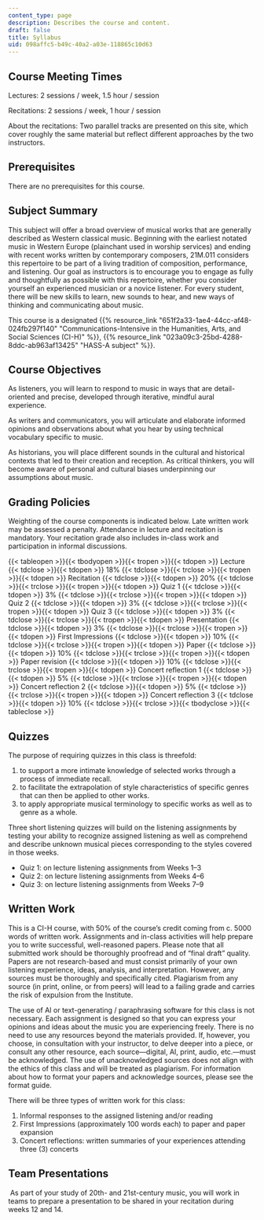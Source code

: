 ```yaml
---
content_type: page
description: Describes the course and content.
draft: false
title: Syllabus
uid: 098affc5-b49c-40a2-a03e-118865c10d63
---
```

## Course Meeting Times

Lectures: 2 sessions / week, 1.5 hour / session

Recitations: 2 sessions / week, 1 hour / session

About the recitations: Two parallel tracks are presented on this site, which cover roughly the same material but reflect different approaches by the two instructors.

## Prerequisites

There are no prerequisites for this course.

## Subject Summary

This subject will offer a broad overview of musical works that are generally described as Western classical music. Beginning with the earliest notated music in Western Europe (plainchant used in worship services) and ending with recent works written by contemporary composers, 21M.011 considers this repertoire to be part of a living tradition of composition, performance, and listening. Our goal as instructors is to encourage you to engage as fully and thoughtfully as possible with this repertoire, whether you consider yourself an experienced musician or a novice listener. For every student, there will be new skills to learn, new sounds to hear, and new ways of thinking and communicating about music.

This course is a designated {{% resource_link "651f2a33-1ae4-44cc-af48-024fb297f140" "Communications-Intensive in the Humanities, Arts, and Social Sciences (CI-H)" %}}, {{% resource_link "023a09c3-25bd-4288-8ddc-ab963af13425" "HASS-A subject" %}}.

## Course Objectives

As listeners, you will learn to respond to music in ways that are detail-oriented and precise, developed through iterative, mindful aural experience. 

As writers and communicators, you will articulate and elaborate informed opinions and observations about what you hear by using technical vocabulary specific to music. 

As historians, you will place different sounds in the cultural and historical contexts that led to their creation and reception. As critical thinkers, you will become aware of personal and cultural biases underpinning our assumptions about music.

## Grading Policies

Weighting of the course components is indicated below. Late written work may be assessed a penalty. Attendance in lecture and recitation is mandatory. Your recitation grade also includes in-class work and participation in informal discussions.

{{< tableopen >}}{{< tbodyopen >}}{{< tropen >}}{{< tdopen >}}
Lecture
{{< tdclose >}}{{< tdopen >}}
18%
{{< tdclose >}}{{< trclose >}}{{< tropen >}}{{< tdopen >}}
Recitation
{{< tdclose >}}{{< tdopen >}}
20%
{{< tdclose >}}{{< trclose >}}{{< tropen >}}{{< tdopen >}}
Quiz 1
{{< tdclose >}}{{< tdopen >}}
3%
{{< tdclose >}}{{< trclose >}}{{< tropen >}}{{< tdopen >}}
Quiz 2
{{< tdclose >}}{{< tdopen >}}
3%
{{< tdclose >}}{{< trclose >}}{{< tropen >}}{{< tdopen >}}
Quiz 3
{{< tdclose >}}{{< tdopen >}}
3%
{{< tdclose >}}{{< trclose >}}{{< tropen >}}{{< tdopen >}}
Presentation
{{< tdclose >}}{{< tdopen >}}
3%
{{< tdclose >}}{{< trclose >}}{{< tropen >}}{{< tdopen >}}
First Impressions
{{< tdclose >}}{{< tdopen >}}
10%
{{< tdclose >}}{{< trclose >}}{{< tropen >}}{{< tdopen >}}
Paper
{{< tdclose >}}{{< tdopen >}}
10%
{{< tdclose >}}{{< trclose >}}{{< tropen >}}{{< tdopen >}}
Paper revision
{{< tdclose >}}{{< tdopen >}}
10%
{{< tdclose >}}{{< trclose >}}{{< tropen >}}{{< tdopen >}}
Concert reflection 1
{{< tdclose >}}{{< tdopen >}}
5%
{{< tdclose >}}{{< trclose >}}{{< tropen >}}{{< tdopen >}}
Concert reflection 2
{{< tdclose >}}{{< tdopen >}}
5%
{{< tdclose >}}{{< trclose >}}{{< tropen >}}{{< tdopen >}}
Concert reflection 3
{{< tdclose >}}{{< tdopen >}}
10%
{{< tdclose >}}{{< trclose >}}{{< tbodyclose >}}{{< tableclose >}}

## Quizzes

The purpose of requiring quizzes in this class is threefold:

1. to support a more intimate knowledge of selected works through a process of immediate recall.
2. to facilitate the extrapolation of style characteristics of specific genres that can then be applied to other works.
3. to apply appropriate musical terminology to specific works as well as to genre as a whole.

Three short listening quizzes will build on the listening assignments by testing your ability to recognize assigned listening as well as comprehend and describe unknown musical pieces corresponding to the styles covered in those weeks.

- Quiz 1: on lecture listening assignments from Weeks 1–3
- Quiz 2: on lecture listening assignments from Weeks 4–6
- Quiz 3: on lecture listening assignments from Weeks 7–9

## Written Work

This is a CI-H course, with 50% of the course’s credit coming from c. 5000 words of written work. Assignments and in-class activities will help prepare you to write successful, well-reasoned papers. Please note that all submitted work should be thoroughly proofread and of “final draft” quality. Papers are not research-based and must consist primarily of your own listening experience, ideas, analysis, and interpretation. However, any sources must be thoroughly and specifically cited. Plagiarism from any source (in print, online, or from peers) will lead to a failing grade and carries the risk of expulsion from the Institute.

The use of AI or text-generating / paraphrasing software for this class is not necessary. Each assignment is designed so that you can express your opinions and ideas about the music you are experiencing freely. There is no need to use any resources beyond the materials provided. If, however, you choose, in consultation with your instructor, to delve deeper into a piece, or consult any other resource, each source—digital, AI, print, audio, etc.—must be acknowledged. The use of unacknowledged sources does not align with the ethics of this class and will be treated as plagiarism. For information about how to format your papers and acknowledge sources, please see the format guide.

There will be three types of written work for this class:

1. Informal responses to the assigned listening and/or reading
2. First Impressions (approximately 100 words each) to paper and paper expansion
3. Concert reflections: written summaries of your experiences attending three (3) concerts

## Team Presentations

 As part of your study of 20th- and 21st-century music, you will work in teams to prepare a presentation to be shared in your recitation during weeks 12 and 14.
